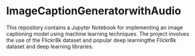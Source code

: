# ImageCaptionGeneratorwithAudio
This repository contains a Jupyter Notebook for implementing an image captioning model using machine learning techniques. The project involves the use of the Flickr8k dataset and popular deep learningthe Flickr8k dataset and deep learning libraries.
